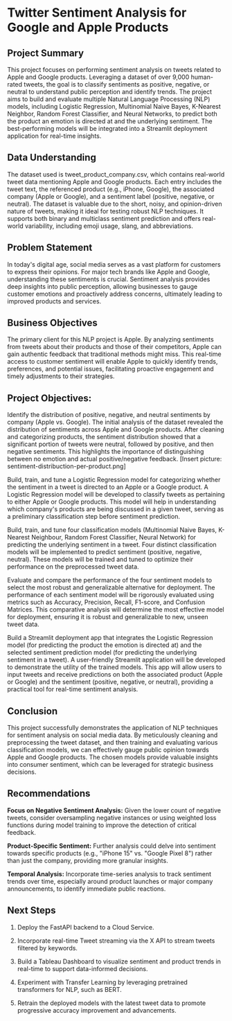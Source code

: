 # Twitter Sentiment Analysis for Google and Apple Products
## Project Summary
This project focuses on performing sentiment analysis on tweets related to Apple and Google products. Leveraging a dataset of over 9,000 human-rated tweets, the goal is to classify sentiments as positive, negative, or neutral to understand public perception and identify trends. The project aims to build and evaluate multiple Natural Language Processing (NLP) models, including Logistic Regression, Multinomial Naive Bayes, K-Nearest Neighbor, Random Forest Classifier, and Neural Networks, to predict both the product an emotion is directed at and the underlying sentiment. The best-performing models will be integrated into a Streamlit deployment application for real-time insights.

## Data Understanding
The dataset used is tweet_product_company.csv, which contains real-world tweet data mentioning Apple and Google products. Each entry includes the tweet text, the referenced product (e.g., iPhone, Google), the associated company (Apple or Google), and a sentiment label (positive, negative, or neutral). The dataset is valuable due to the short, noisy, and opinion-driven nature of tweets, making it ideal for testing robust NLP techniques. It supports both binary and multiclass sentiment prediction and offers real-world variability, including emoji usage, slang, and abbreviations.

## Problem Statement
In today's digital age, social media serves as a vast platform for customers to express their opinions. For major tech brands like Apple and Google, understanding these sentiments is crucial. Sentiment analysis provides deep insights into public perception, allowing businesses to gauge customer emotions and proactively address concerns, ultimately leading to improved products and services.

## Business Objectives
The primary client for this NLP project is Apple. By analyzing sentiments from tweets about their products and those of their competitors, Apple can gain authentic feedback that traditional methods might miss. This real-time access to customer sentiment will enable Apple to quickly identify trends, preferences, and potential issues, facilitating proactive engagement and timely adjustments to their strategies.

## Project Objectives:
Identify the distribution of positive, negative, and neutral sentiments by company (Apple vs. Google).
The initial analysis of the dataset revealed the distribution of sentiments across Apple and Google products. After cleaning and categorizing products, the sentiment distribution showed that a significant portion of tweets were neutral, followed by positive, and then negative sentiments. This highlights the importance of distinguishing between no emotion and actual positive/negative feedback.
[Insert picture: sentiment-distribuction-per-product.png]

Build, train, and tune a Logistic Regression model for categorizing whether the sentiment in a tweet is directed to an Apple or a Google product.
A Logistic Regression model will be developed to classify tweets as pertaining to either Apple or Google products. This model will help in understanding which company's products are being discussed in a given tweet, serving as a preliminary classification step before sentiment prediction.

Build, train, and tune four classification models (Multinomial Naive Bayes, K-Nearest Neighbour, Random Forest Classifier, Neural Network) for predicting the underlying sentiment in a tweet.
Four distinct classification models will be implemented to predict sentiment (positive, negative, neutral). These models will be trained and tuned to optimize their performance on the preprocessed tweet data.

Evaluate and compare the performance of the four sentiment models to select the most robust and generalizable alternative for deployment.
The performance of each sentiment model will be rigorously evaluated using metrics such as Accuracy, Precision, Recall, F1-score, and Confusion Matrices. This comparative analysis will determine the most effective model for deployment, ensuring it is robust and generalizable to new, unseen tweet data.

Build a Streamlit deployment app that integrates the Logistic Regression model (for predicting the product the emotion is directed at) and the selected sentiment prediction model (for predicting the underlying sentiment in a tweet).
A user-friendly Streamlit application will be developed to demonstrate the utility of the trained models. This app will allow users to input tweets and receive predictions on both the associated product (Apple or Google) and the sentiment (positive, negative, or neutral), providing a practical tool for real-time sentiment analysis.

## Conclusion
This project successfully demonstrates the application of NLP techniques for sentiment analysis on social media data. By meticulously cleaning and preprocessing the tweet dataset, and then training and evaluating various classification models, we can effectively gauge public opinion towards Apple and Google products. The chosen models provide valuable insights into consumer sentiment, which can be leveraged for strategic business decisions.

## Recommendations
**Focus on Negative Sentiment Analysis:** Given the lower count of negative tweets, consider oversampling negative instances or using weighted loss functions during model training to improve the detection of critical feedback.

**Product-Specific Sentiment:** Further analysis could delve into sentiment towards specific products (e.g., "iPhone 15" vs. "Google Pixel 8") rather than just the company, providing more granular insights.

**Temporal Analysis:** Incorporate time-series analysis to track sentiment trends over time, especially around product launches or major company announcements, to identify immediate public reactions.

## Next Steps
1. Deploy the FastAPI backend to a Cloud Service.

2. Incorporate real-time Tweet streaming via the X API to stream tweets filtered by keywords.

3. Build a Tableau Dashboard to visualize sentiment and product trends in real-time to support data-informed decisions.

4. Experiment with Transfer Learning by leveraging pretrained transformers for NLP, such as BERT.

5. Retrain the deployed models with the latest tweet data to promote progressive accuracy improvement and advancements.